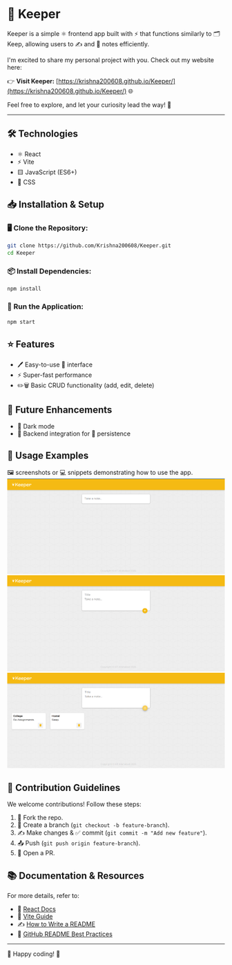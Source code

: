 # 📝 Keeper

Keeper is a simple ⚛️ frontend app built with ⚡ that functions similarly to 🗂️ Keep, allowing users to ✍️ and 💾 notes efficiently.

I'm excited to share my personal project with you. Check out my website here:

👉 **Visit Keeper:** [https://krishna200608.github.io/Keeper/](https://krishna200608.github.io/Keeper/) 🌐

Feel free to explore, and let your curiosity lead the way! 🚀

---

## 🛠️ Technologies
- ⚛️ React
- ⚡ Vite
- 🟨 JavaScript (ES6+)
- 🎨 CSS

## 📥 Installation & Setup

### 🖥️ Clone the Repository:
```bash
git clone https://github.com/Krishna200608/Keeper.git
cd Keeper
```

### 📦 Install Dependencies:
```bash
npm install
```

### 🚀 Run the Application:
```bash
npm start
```

## ⭐ Features
- 🖊️ Easy-to-use 📝 interface
- ⚡ Super-fast performance
- ✏️🗑️ Basic CRUD functionality (add, edit, delete)

## 🔮 Future Enhancements
- 🌙 Dark mode
- 🔗 Backend integration for 💾 persistence

## 📸 Usage Examples
🖼️ screenshots or 💻 snippets demonstrating how to use the app.
![Site](/videos/1.png)
![Adding Notes](/videos/2.png)
![Added Notes](/videos/3.png)


## 🤝 Contribution Guidelines
We welcome contributions! Follow these steps:
1. 🍴 Fork the repo.
2. 🌱 Create a branch (`git checkout -b feature-branch`).
3. ✍️ Make changes & ✅ commit (`git commit -m "Add new feature"`).
4. 📤 Push (`git push origin feature-branch`).
5. 🔄 Open a PR.

## 📚 Documentation & Resources
For more details, refer to:
- 📘 [React Docs](https://reactjs.org/docs/getting-started.html)
- 📖 [Vite Guide](https://vitejs.dev/guide/)
- ✍️ [How to Write a README](https://www.makeareadme.com/)
- 📜 [GitHub README Best Practices](https://docs.github.com/en/github/creating-cloning-and-archiving-repositories/about-readmes)

---
🎉 Happy coding! 🚀

